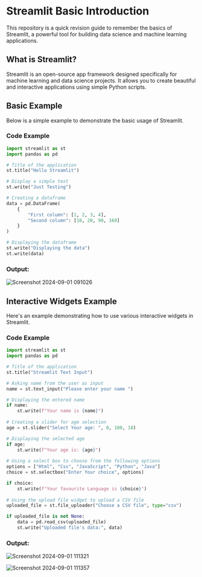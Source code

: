# Streamlit Basic Introduction

This repository is a quick revision guide to remember the basics of Streamlit, a powerful tool for building data science and machine learning applications.

## What is Streamlit?

Streamlit is an open-source app framework designed specifically for machine learning and data science projects. It allows you to create beautiful and interactive applications using simple Python scripts.

## Basic Example

Below is a simple example to demonstrate the basic usage of Streamlit.

### Code Example

```python
import streamlit as st
import pandas as pd

# Title of the application
st.title("Hello Streamlit")

# Display a simple text
st.write("Just Testing")

# Creating a dataframe
data = pd.DataFrame(
    {
        "First column": [1, 2, 3, 4],
        "Second column": [10, 20, 90, 160]
    }
)

# Displaying the dataframe
st.write("Displaying the data")
st.write(data)
```
### Output: 
![Screenshot 2024-09-01 091026](https://github.com/user-attachments/assets/2c8072b0-1336-4f6e-b538-d72ac8542708)

## Interactive Widgets Example

Here's an example demonstrating how to use various interactive widgets in Streamlit.

### Code Example

```python
import streamlit as st 
import pandas as pd 

# Title of the application
st.title("Streamlit Text Input")

# Asking name from the user as input 
name = st.text_input("Please enter your name ")

# Displaying the entered name
if name:
    st.write(f"Your name is {name}")
    
# Creating a slider for age selection
age = st.slider("Select Your age: ", 0, 100, 18)

# Displaying the selected age
if age:
    st.write(f"Your age is: {age}")
    
# Using a select box to choose from the following options
options = ["Html", "Css", "JavaScript", "Python", "Java"]
choice = st.selectbox("Enter Your choice", options)

if choice:
    st.write(f"Your favourite Language is {choice}")
    
# Using the upload file widget to upload a CSV file
uploaded_file = st.file_uploader("Choose a CSV file", type="csv")

if uploaded_file is not None:
    data = pd.read_csv(uploaded_file)
    st.write("Uploaded file's data:", data)
```

### Output: 

![Screenshot 2024-09-01 111321](https://github.com/user-attachments/assets/47c94f73-3a8c-47a3-ac9d-c694694f1067)

![Screenshot 2024-09-01 111357](https://github.com/user-attachments/assets/753223b8-2fc2-418c-b41b-baf3bfb02504)
